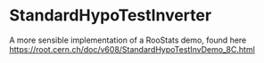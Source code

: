 # StandardHypoTestInverter
A more sensible implementation of a RooStats demo, found here https://root.cern.ch/doc/v608/StandardHypoTestInvDemo_8C.html
